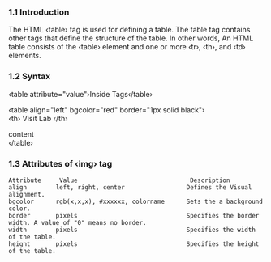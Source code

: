 ### 1.1 Introduction

The HTML ‹table› tag is used for defining a table. The table tag contains other tags that define the structure of the table. In other words, An HTML table consists of the ‹table› element and one or more ‹tr›, ‹th›, and ‹td› elements.

### 1.2 Syntax

‹table attribute="value"›Inside Tags‹/table›

‹table align="left" bgcolor="red" border="1px solid black"›
<br>
‹th›
  Visit Lab
‹/th›
<tr>
  <td>
    content
  </td>
</tr>
<br>‹/table›


### 1.3 Attributes of ‹img› tag

 	Attribute     Value                               Description
  	align        left, right, center                 Defines the Visual alignment.
  	bgcolor      rgb(x,x,x), #xxxxxx, colorname      Sets the a background color.
  	border       pixels                              Specifies the border width. A value of "0" means no border.
  	width        pixels                              Specifies the width of the table.
  	height       pixels                              Specifies the height of the table.
  

 
    	
  	 
  	  
  
  
